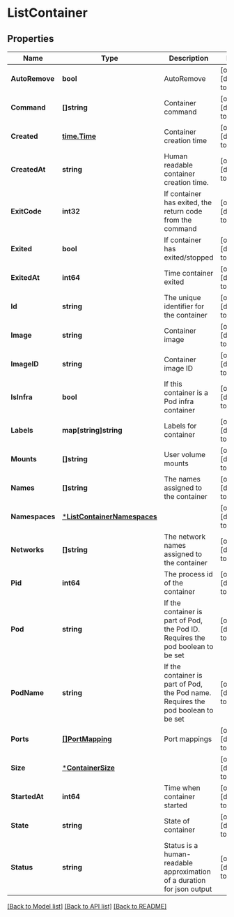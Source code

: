 # ListContainer

## Properties
Name | Type | Description | Notes
------------ | ------------- | ------------- | -------------
**AutoRemove** | **bool** | AutoRemove | [optional] [default to null]
**Command** | **[]string** | Container command | [optional] [default to null]
**Created** | [**time.Time**](time.Time.md) | Container creation time | [optional] [default to null]
**CreatedAt** | **string** | Human readable container creation time. | [optional] [default to null]
**ExitCode** | **int32** | If container has exited, the return code from the command | [optional] [default to null]
**Exited** | **bool** | If container has exited/stopped | [optional] [default to null]
**ExitedAt** | **int64** | Time container exited | [optional] [default to null]
**Id** | **string** | The unique identifier for the container | [optional] [default to null]
**Image** | **string** | Container image | [optional] [default to null]
**ImageID** | **string** | Container image ID | [optional] [default to null]
**IsInfra** | **bool** | If this container is a Pod infra container | [optional] [default to null]
**Labels** | **map[string]string** | Labels for container | [optional] [default to null]
**Mounts** | **[]string** | User volume mounts | [optional] [default to null]
**Names** | **[]string** | The names assigned to the container | [optional] [default to null]
**Namespaces** | [***ListContainerNamespaces**](ListContainerNamespaces.md) |  | [optional] [default to null]
**Networks** | **[]string** | The network names assigned to the container | [optional] [default to null]
**Pid** | **int64** | The process id of the container | [optional] [default to null]
**Pod** | **string** | If the container is part of Pod, the Pod ID. Requires the pod boolean to be set | [optional] [default to null]
**PodName** | **string** | If the container is part of Pod, the Pod name. Requires the pod boolean to be set | [optional] [default to null]
**Ports** | [**[]PortMapping**](PortMapping.md) | Port mappings | [optional] [default to null]
**Size** | [***ContainerSize**](ContainerSize.md) |  | [optional] [default to null]
**StartedAt** | **int64** | Time when container started | [optional] [default to null]
**State** | **string** | State of container | [optional] [default to null]
**Status** | **string** | Status is a human-readable approximation of a duration for json output | [optional] [default to null]

[[Back to Model list]](../README.md#documentation-for-models) [[Back to API list]](../README.md#documentation-for-api-endpoints) [[Back to README]](../README.md)

